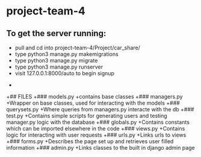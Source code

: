 # project-team-4

## To get the server running:
- pull and cd into project-team-4/Project/car_share/
- type python3 manage.py makemigrations
- type python3 manage.py migrate
- type python3 manage.py runserver
- visit 127.0.0.1:8000/auto to begin signup

 +
 +## FILES
 +### models.py
 +contains base classes
 +### managers.py
 +Wrapper on base classes, used for interacting with the models
 +### querysets.py
 +Where queries from managers.py interacte with the db
 +### test.py
 +Contains simple scripts for generating users and testing manager.py logic with the database
 +### globals.py
 +Contains constants which can be imported elsewhere in the code
 +### views.py
 +Contains logic for interacting with user requests
 +### urls.py
 +Links urls to views
 +### forms.py
 +Describes the page set up and retrieves user filled information
 +### admin.py
 +Links classes to the built in django admin page
